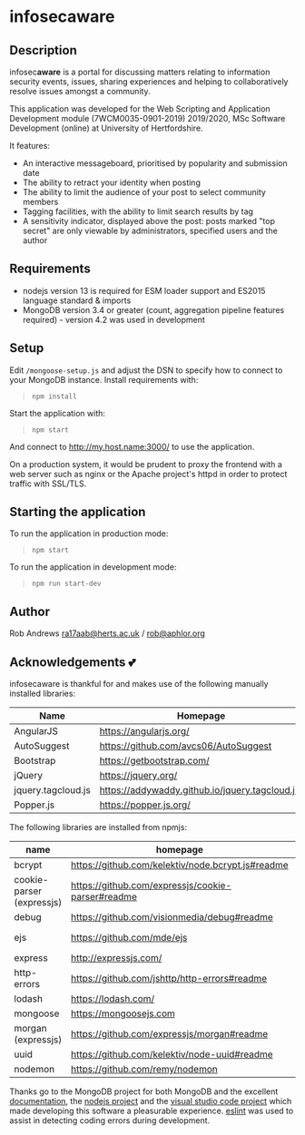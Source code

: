 # infosec**aware**

## Description

infosec**aware** is a portal for discussing matters relating to information security events, issues, sharing experiences and helping to collaboratively resolve issues amongst a community.

This application was developed for the Web Scripting and Application Development module (7WCM0035-0901-2019) 2019/2020, MSc Software Development (online) at University of Hertfordshire.

It features:

  * An interactive messageboard, prioritised by popularity and submission date
  * The ability to retract your identity when posting
  * The ability to limit the audience of your post to select community members
  * Tagging facilities, with the ability to limit search results by tag
  * A sensitivity indicator, displayed above the post: posts marked "top secret" are only viewable by administrators, specified users and the author

## Requirements

* nodejs version 13 is required for ESM loader support and ES2015 language standard & imports
* MongoDB version 3.4 or greater (count, aggregation pipeline features required) - version 4.2 was used in development

## Setup

Edit `/mongoose-setup.js` and adjust the DSN to specify how to connect to your MongoDB instance. Install requirements with:

> `npm install`

Start the application with:

> `npm start`

And connect to http://my.host.name:3000/ to use the application.

On a production system, it would be prudent to proxy the frontend with a web server such as nginx or the Apache project's httpd in order to protect traffic with SSL/TLS.

## Starting the application

To run the application in production mode:

> `npm start`

To run the application in development mode:

> `npm run start-dev`

## Author

Rob Andrews <ra17aab@herts.ac.uk> / <rob@aphlor.org>

## Acknowledgements 💕

infosecaware is thankful for and makes use of the following manually installed libraries:

| Name | Homepage | License |
|------|----------|---------|
| AngularJS | https://angularjs.org/ | MIT |
| AutoSuggest | https://github.com/avcs06/AutoSuggest | MIT |
| Bootstrap | https://getbootstrap.com/ | MIT |
| jQuery | https://jquery.org/ | MIT |
| jquery.tagcloud.js | https://addywaddy.github.io/jquery.tagcloud.js/ | MIT |
| Popper.js | https://popper.js.org/ | MIT |

The following libraries are installed from npmjs:

| name | homepage | license |
|------|----------|---------|
| bcrypt | https://github.com/kelektiv/node.bcrypt.js#readme | MIT |
| cookie-parser (expressjs) | https://github.com/expressjs/cookie-parser#readme | MIT |
| debug | https://github.com/visionmedia/debug#readme | MIT |
| ejs | https://github.com/mde/ejs | Apache-2.0 |
| express | http://expressjs.com/ | MIT |
| http-errors | https://github.com/jshttp/http-errors#readme | MIT |
| lodash | https://lodash.com/ | MIT |
| mongoose | https://mongoosejs.com | MIT |
| morgan (expressjs) | https://github.com/expressjs/morgan#readme | MIT |
| uuid | https://github.com/kelektiv/node-uuid#readme | MIT |
| nodemon | https://github.com/remy/nodemon | MIT |

Thanks go to the MongoDB project for both MongoDB and the excellent [documentation](https://docs.mongodb.com/), the [nodejs project](https://nodejs.org/) and the [visual studio code project](https://code.visualstudio.com/) which made developing this software a pleasurable experience. [eslint](https://eslint.org/) was used to assist in detecting coding errors during development.
